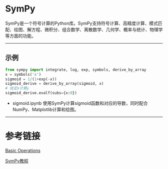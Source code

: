 # SymPy

SymPy是一个符号计算的Python库。SymPy支持符号计算、高精度计算、模式匹配、绘图、解方程、微积分、组合数学、离散数学、几何学、概率与统计、物理学等方面的功能。

---
## 示例

```python
from sympy import integrate, log, exp, symbols, derive_by_array
x = symbols('x')
sigmoid = 1/(1+exp(-x))
sigmoid_derive = derive_by_array(sigmoid, x)
# 给定x计算y
sigmoid_derive.evalf(subs={x:0})
```

- sigmoid.ipynb
使用SymPy计算sigmoid函数和对应的导数，同时配合NumPy、Matplotlib计算和绘图。


---
# 参考链接

[Basic Operations](http://docs.sympy.org/latest/tutorial/basic_operations.html)

[SymPy教程](http://www.asmeurer.com/sympy_doc/dev-py3k/tutorial/tutorial.zh.html)
